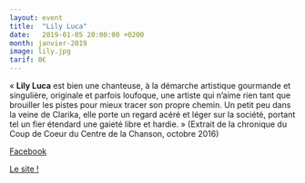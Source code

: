 ```yaml
---
layout: event
title:  "Lily Luca"
date:   2019-01-05 20:00:00 +0200
month: janvier-2019
image: lily.jpg
tarif: 8€
---
```


« **Lily Luca** est bien une chanteuse, à la démarche artistique gourmande et singulière, originale et parfois loufoque, une artiste qui n’aime rien tant que brouiller les pistes pour mieux tracer son propre chemin. Un petit peu dans la veine de Clarika, elle porte un regard acéré et léger sur la société, portant tel un fier étendard une gaieté libre et hardie. » (Extrait de la chronique du Coup de Coeur du Centre de la Chanson, octobre 2016)  

[Facebook](https://www.facebook.com/lilylucainfo/)

[Le site !](http://www.lilyluca.fr/)
